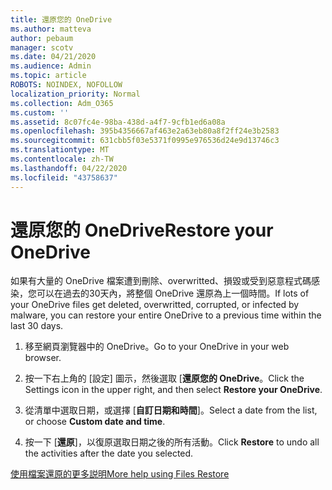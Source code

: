 ```yaml
---
title: 還原您的 OneDrive
ms.author: matteva
author: pebaum
manager: scotv
ms.date: 04/21/2020
ms.audience: Admin
ms.topic: article
ROBOTS: NOINDEX, NOFOLLOW
localization_priority: Normal
ms.collection: Adm_O365
ms.custom: ''
ms.assetid: 8c07fc4e-98ba-438d-a4f7-9cfb1ed6a08a
ms.openlocfilehash: 395b4356667af463e2a63eb80a8f2ff24e3b2583
ms.sourcegitcommit: 631cbb5f03e5371f0995e976536d24e9d13746c3
ms.translationtype: MT
ms.contentlocale: zh-TW
ms.lasthandoff: 04/22/2020
ms.locfileid: "43758637"
---
```

# <a name="restore-your-onedrive"></a><span data-ttu-id="71ff9-102">還原您的 OneDrive</span><span class="sxs-lookup"><span data-stu-id="71ff9-102">Restore your OneDrive</span></span>

<span data-ttu-id="71ff9-103">如果有大量的 OneDrive 檔案遭到刪除、overwritted、損毀或受到惡意程式碼感染，您可以在過去的30天內，將整個 OneDrive 還原為上一個時間。</span><span class="sxs-lookup"><span data-stu-id="71ff9-103">If lots of your OneDrive files get deleted, overwritted, corrupted, or infected by malware, you can restore your entire OneDrive to a previous time within the last 30 days.</span></span>
  
1. <span data-ttu-id="71ff9-104">移至網頁瀏覽器中的 OneDrive。</span><span class="sxs-lookup"><span data-stu-id="71ff9-104">Go to your OneDrive in your web browser.</span></span>
    
2. <span data-ttu-id="71ff9-105">按一下右上角的 [設定] 圖示，然後選取 [**還原您的 OneDrive**。</span><span class="sxs-lookup"><span data-stu-id="71ff9-105">Click the Settings icon in the upper right, and then select **Restore your OneDrive**.</span></span>
    
3. <span data-ttu-id="71ff9-106">從清單中選取日期，或選擇 [**自訂日期和時間**]。</span><span class="sxs-lookup"><span data-stu-id="71ff9-106">Select a date from the list, or choose **Custom date and time**.</span></span>
    
4. <span data-ttu-id="71ff9-107">按一下 [**還原**]，以復原選取日期之後的所有活動。</span><span class="sxs-lookup"><span data-stu-id="71ff9-107">Click **Restore** to undo all the activities after the date you selected.</span></span> 
    
[<span data-ttu-id="71ff9-108">使用檔案還原的更多説明</span><span class="sxs-lookup"><span data-stu-id="71ff9-108">More help using Files Restore</span></span>](https://go.microsoft.com/fwlink/?linkid=872874)
  

